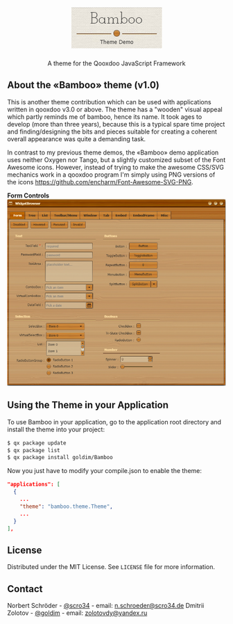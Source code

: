 <!-- PROJECT LOGO -->
<br />
<p align="center">
  <a href="https://github.com/goldim/Bamboo">
    <img src="bamboo.png" alt="Logo">
  </a>

  <h3 align="center"></h3>

  <p align="center">
    A theme for the Qooxdoo JavaScript Framework
  </p>
</p>

<!-- ABOUT THE PROJECT -->
## About the &laquo;Bamboo&raquo; theme (v1.0)

This is another theme contribution which can be used with applications written in qooxdoo v3.0 or above. The theme has a "wooden" visual appeal which partly reminds me of bamboo, hence its name. It took ages to develop (more than three years), because this is a typical spare time project and finding/designing the bits and pieces suitable for creating a coherent overall appearance was quite a demanding task.

In contrast to my previous theme demos, the «Bamboo» demo application uses neither Oxygen nor Tango, but a slightly customized subset of the Font Awesome icons. However, instead of trying to make the awesome CSS/SVG mechanics work in a qooxdoo program I'm simply using PNG versions of the icons https://github.com/encharm/Font-Awesome-SVG-PNG.

**Form Controls**
<img src="widgetbrowser.png" alt="Screen shot example">

<!-- GETTING STARTED -->
## Using the Theme in your Application
To use Bamboo in your application, go to the application root directory and install the theme into your project:
```sh
$ qx package update
$ qx package list
$ qx package install goldim/Bamboo
```
Now you just have to modify your compile.json to enable the theme:
```json
"applications": [
  {
    ...
    "theme": "bamboo.theme.Theme",
    ...
  }
],
```

<!-- LICENSE -->
## License

Distributed under the MIT License. See `LICENSE` file for more information.

<!-- CONTACT -->
## Contact

Norbert Schröder - [@scro34](http://scro34.de/) - email: n.schroeder@scro34.de
Dmitrii Zolotov - [@goldim](https://github.com/goldim) - email: zolotovdy@yandex.ru